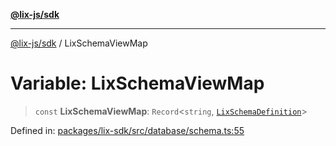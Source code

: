 [**@lix-js/sdk**](../README.md)

***

[@lix-js/sdk](../README.md) / LixSchemaViewMap

# Variable: LixSchemaViewMap

> `const` **LixSchemaViewMap**: `Record`\<`string`, [`LixSchemaDefinition`](../type-aliases/LixSchemaDefinition.md)\>

Defined in: [packages/lix-sdk/src/database/schema.ts:55](https://github.com/opral/monorepo/blob/b744c06f94e2e95227e07cc6016002a653e430d8/packages/lix-sdk/src/database/schema.ts#L55)
